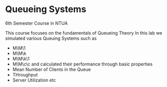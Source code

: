 # Queueing Systems

6th Semester Course in NTUA

This course focuses on the fundamentals of Queueing Theory
In this lab we simulated various Queuing Systems such as
* M\M\1
* M\M\k
* M\M\k\1
* M\M\c\c
and calculated their performance through basic properties
* Mean Number of Clients in the Queue
* THroughput
* Server Utilization etc
